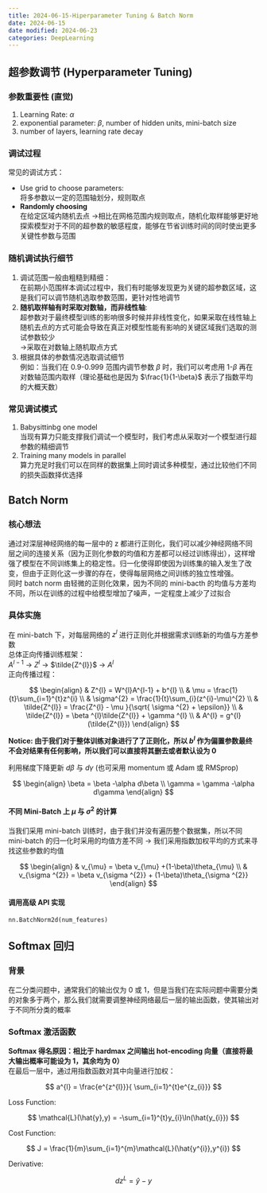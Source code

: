 ```yaml
---
title: 2024-06-15-Hiperparameter Tuning & Batch Norm
date: 2024-06-15
date modified: 2024-06-23
categories: DeepLearning
---
```


## 超参数调节 (Hyperparameter Tuning)

### 参数重要性 (直觉)

1. Learning Rate: $\alpha$
2. exponential parameter: $\beta$, number of hidden units, mini-batch size
3. number of layers, learning rate decay

### 调试过程

常见的调试方式：

- Use grid to choose parameters:  
将多参数以一定的范围轴划分，规则取点
- **Randomly choosing**  
在给定区域内随机去点 ->相比在网格范围内规则取点，随机化取样能够更好地探索模型对于不同的超参数的敏感程度，能够在节省训练时间的同时使出更多关键性参数与范围

### 随机调试执行细节

1. 调试范围一般由粗糙到精细：  
  在前期小范围样本调试过程中，我们有时能够发现更为关键的超参数区域，这是我们可以调节随机选取参数范围，更针对性地调节
  2. **随机取样轴有时采取对数轴，而非线性轴**:  
  超参数对于最终模型训练的影响很多时候并非线性变化，如果采取在线性轴上随机去点的方式可能会导致在真正对模型性能有影响的关键区域我们选取的测试参数较少  
  ->采取在对数轴上随机取点方式
  3. 根据具体的参数情况选取调试细节  
例如：当我们在 0.9-0.999 范围内调节参数 $\beta$ 时，我们可以考虑用 1-$\beta$ 再在对数轴范围内取样（理论基础也是因为 $\frac{1}{1-\beta}$ 表示了指数平均的大概天数）

### 常见调试模式

1. Babysittinbg one model  
当现有算力只能支撑我们调试一个模型时，我们考虑从采取对一个模型进行超参数的精细调节
2. Training many models in parallel  
算力充足时我们可以在同样的数据集上同时调试多种模型，通过比较他们不同的损失函数择优选择

## Batch Norm

### 核心想法

通过对深层神经网络的每一层中的 z 都进行正则化，我们可以减少神经网络不同层之间的连接关系（因为正则化参数的均值和方差都可以经过训练得出），这样增强了模型在不同训练集上的稳定性。归一化使得即使因为训练集的输入发生了改变，但由于正则化这一步骤的存在，使得每层网络之间训练的独立性增强。  
同时 batch norm 由轻微的正则化效果，因为不同的 mini-bacth 的均值与方差均不同，所以在训练的过程中给模型增加了噪声，一定程度上减少了过拟合

### 具体实施

在 mini-batch 下，对每层网络的 $z^{l}$ 进行正则化并根据需求训练新的均值与方差参数  
总体正向传播训练框架：  
$A^{l-1}$ -> $Z^{l}$ -> $\tilde{Z^{l}}$ -> $A^{l}$  
正向传播过程：

$$
\begin{align}
& Z^{l} = W^{l}A^{l-1} + b^{l}   \\ 
& \mu = \frac{1}{t}\sum_{i=1}^{t}z^{i}  \\
& \sigma^{2} = \frac{1}{t}\sum_{i}(z^{i}-\mu)^{2} \\
& \tilde{Z^{l}} = \frac{Z^{l} - \mu }{\sqrt{ \sigma ^{2} + \epsilon}} \\
& \tilde{Z^{l}} = \beta ^{l}\tilde{Z^{l}} + \gamma ^{l} \\
& A^{l} = g^{l}(\tilde{Z^{l}})
\end{align}
$$

**Notice: 由于我们对于整体训练对象进行了了正则化，所以 $b^{l}$ 作为偏置参数最终不会对结果有任何影响，所以我们可以直接将其删去或者默认设为 0**

利用梯度下降更新 $d\beta$ 与 $d\gamma$ (也可采用 momentum 或 Adam 或 RMSprop)

$$
\begin{align}
\beta = \beta -\alpha d\beta \\
\gamma = \gamma -\alpha d\gamma
\end{align}
$$

#### 不同 Mini-Batch 上 $\mu$ 与 $\sigma ^{2}$ 的计算

当我们采用 mini-batch 训练时，由于我们并没有遍历整个数据集，所以不同 mini-batch 的归一化时采用的均值方差不同 -> 我们采用指数加权平均的方式来寻找这些参数的均值

$$
\begin{align}
& v_{\mu} = \beta v_{\mu} +(1-\beta)\theta_{\mu}  \\
& v_{\sigma ^{2}} = \beta v_{\sigma ^{2}} + (1-\beta)\theta_{\sigma ^{2}}
\end{align}
$$

#### 调用高级 API 实现

`nn.BatchNorm2d(num_features)`

## Softmax 回归

### 背景

在二分类问题中，通常我们的输出仅为 0 或 1，但是当我们在实际问题中需要分类的对象多于两个，那么我们就需要调整神经网络最后一层的输出函数，使其输出对于不同所分类的概率

### Softmax 激活函数

**Softmax 得名原因：相比于 hardmax 之间输出 hot-encoding 向量（直接将最大输出概率可能设为 1，其余均为 0）**  
在最后一层中，通过用指数函数对其中向量进行加权：

$$
a^{l} = \frac{e^{z^{l}}}{ \sum_{i=1}^{t}e^{z_{i}}}
$$

Loss Function:

$$
\mathcal{L}(\hat{y},y) = -\sum_{i=1}^{t}y_{i}\ln(\hat{y_{i}})
$$

Cost Function:

$$
J = \frac{1}{m}\sum_{i=1}^{m}\mathcal{L}(\hat{y^{i}},y^{i})
$$

Derivative:

$$
dz^{L} = \hat{y} - y
$$